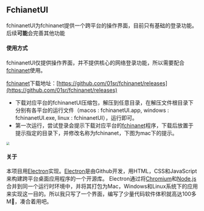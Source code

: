 ## FchianetUI

fchinanetUI为fchinanet提供一个跨平台的操作界面，目前只有基础的登录功能。后续**可能**会完善其他功能

#### 使用方式

fchinanetUI仅提供操作界面，并不提供核心的网络登录功能，所以需要配合[fchinanet](https://github.com/01sr/fchinanet)使用。

[fchinanet](https://github.com/01sr/fchinanet)下载地址：[https://github.com/01sr/fchinanet/releases](https://github.com/01sr/fchinanet/releases)

- 下载对应平台的fchinanetUI压缩包，解压到任意目录，在解压文件根目录下分别有各平台的运行文件（macos : fchinanetUI.app, windows : fchinanetUI.exe, linux : fchinanetUI），运行即可。
- 第一次运行，尝试登录会提示下载对应平台的[fchinanet](https://github.com/01sr/fchinanet)程序，下载后放置于提示指定的目录下，并修改名称为fchinanet，下图为mac下的提示。

<img src='http://osxhu29uq.bkt.clouddn.com/img/2018-05-04-image-20180504183823606.png' style="zoom:50%"/>

#### 关于

本项目用[Electron](https://electronjs.org/)实现。[Electron](https://electronjs.org/)是由Github开发，用HTML，CSS和JavaScript来构建跨平台桌面应用程序的一个开源库。 Electron通过将[Chromium](https://www.chromium.org/Home)和[Node.js](https://nodejs.org/)合并到同一个运行时环境中，并将其打包为Mac，Windows和Linux系统下的应用来实现这一目的。所以我只写了一个界面，编写了少量代码软件体积就高达100多M🙂，凑合着用吧。